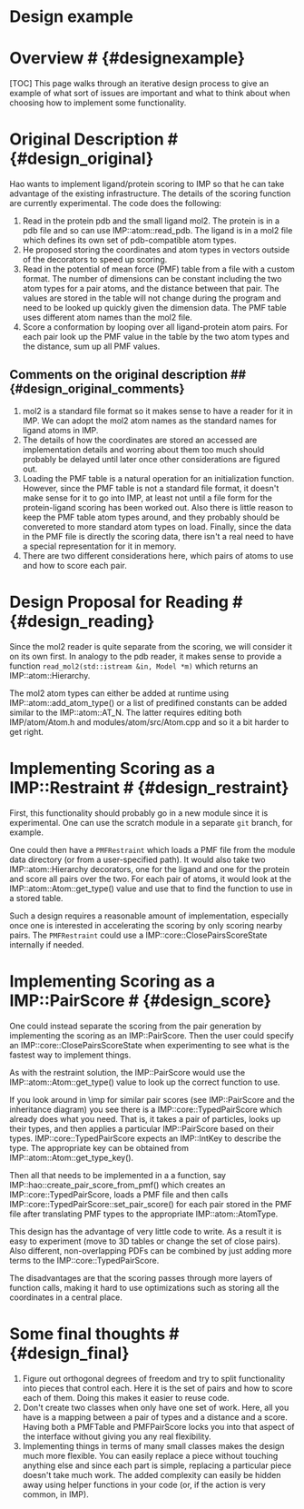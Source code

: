 # Design example

# Overview # {#designexample}

[TOC]
This page walks through an iterative design process to give an
example of what sort of issues are important and what to think about
when choosing how to implement some functionality.

# Original Description # {#design_original}

 Hao wants to implement ligand/protein scoring to IMP so that he can
 take advantage of the existing infrastructure. The details of the scoring
 function are currently experimental. The code does the following:

1. Read in the protein pdb and the small ligand mol2. The protein is in
   a pdb file and so can use IMP::atom::read_pdb. The ligand is in a mol2
   file which defines its own set of pdb-compatible atom types.
2. He proposed storing the coordinates and atom types in vectors outside
   of the decorators to speed up scoring.
3. Read in the potential of mean force (PMF) table from a file with
   a custom format. The number of dimensions can be constant including
   the two atom types for a pair atoms, and the distance between that
   pair. The values are stored in the table will not change during the
   program and need to be looked up quickly given the dimension data.
   The PMF table uses different atom names than the mol2 file.
4. Score a conformation by looping over all ligand-protein atom
     pairs. For each pair look up the PMF value in the table by the
     two atom types and the distance, sum up all PMF values.

## Comments on the original description ## {#design_original_comments}

1. mol2 is a standard file format so it makes sense to have a reader
   for it in IMP. We can adopt the mol2 atom names as the standard names
   for ligand atoms in IMP.
2. The details of how the coordinates are stored an accessed are
   implementation details and worring about them too much should probably
   be delayed until later once other considerations are figured out.
3. Loading the PMF table is a natural operation for an initialization
   function. However, since the PMF table is not a standard file format,
   it doesn't make sense for it to go into IMP, at least not until a file
   form for the protein-ligand scoring has been worked out. Also there is
   little reason to keep the PMF table atom types around, and they probably
   should be convereted to more standard atom types on load. Finally, since
   the data in the PMF file is directly the scoring data, there isn't a
   real need to have a special representation for it in memory.
4. There are two different considerations here, which pairs of atoms to
   use and how to score each pair.


# Design Proposal for Reading # {#design_reading}
Since the mol2 reader is quite separate from the scoring, we will consider
it on its own first. In analogy to the pdb reader, it makes sense to
provide a function `read_mol2(std::istream &in, Model *m)` which returns
an IMP::atom::Hierarchy.

The mol2 atom types can either be added at runtime using
IMP::atom::add_atom_type() or a list of predifined constants can be added
similar to the IMP::atom::AT_N. The latter requires editing both
IMP/atom/Atom.h and modules/atom/src/Atom.cpp and so it a bit harder
to get right.

# Implementing Scoring as a IMP::Restraint # {#design_restraint}

First, this functionality should probably go in a new module since it
is experimental. One can use the scratch module in a separate `git` branch,
for example.

One could then have a `PMFRestraint` which loads a PMF file from the
module data directory (or from a user-specified path). It would
also take two IMP::atom::Hierarchy decorators, one for the ligand and
one for the protein and score all pairs over the two. For each pair of atoms,
it would look at the IMP::atom::Atom::get_type() value and use that
to find the function to use in a stored table.

Such a design requires a reasonable amount of implementation, especially
once one is interested in accelerating the scoring by only scoring nearby
pairs. The `PMFRestraint` could use a IMP::core::ClosePairsScoreState
internally if needed.

# Implementing Scoring as a IMP::PairScore # {#design_score}

One could instead separate the scoring from the pair generation by implementing
the scoring as an IMP::PairScore. Then the user could specify an
IMP::core::ClosePairsScoreState when experimenting to see what is the fastest
way to implement things.

As with the restraint solution, the IMP::PairScore would use the
IMP::atom::Atom::get_type() value to look up the correct function to use.

If you look around in \imp for similar pair scores (see IMP::PairScore and the
inheritance diagram) you see there is a IMP::core::TypedPairScore which
already does what you need. That is, it takes a pair of particles, looks up
their types, and then applies a particular IMP::PairScore based on their types.
IMP::core::TypedPairScore expects an IMP::IntKey to describe the type. The
appropriate key can be obtained from IMP::atom::Atom::get_type_key().

Then all that needs to be implemented in a a function, say
IMP::hao::create_pair_score_from_pmf() which creates an IMP::core::TypedPairScore,
loads a PMF file and then calls IMP::core::TypedPairScore::set_pair_score() for
each pair stored in the PMF file after translating PMF types to the
appropriate IMP::atom::AtomType.

This design has the advantage of very little code to write. As a result it
is easy to experiment (move to 3D tables or change the set of close pairs). Also
different, non-overlapping PDFs can be combined by just adding more terms to
the IMP::core::TypedPairScore.

The disadvantages are that the scoring passes through more layers of function
calls, making it hard to use optimizations such as storing all the coordinates
in a central place.


# Some final thoughts # {#design_final}

1. Figure out orthogonal degrees of freedom and try to split
  functionality into pieces that control each. Here it is the set
  of pairs and how to score each of them. Doing this makes it
  easier to reuse code.
2. Don't create two classes when only have one set of work. Here,
 all you have is a mapping between a pair of types and a
 distance and a score. Having both a PMFTable and PMFPairScore
 locks you into that aspect of the interface without giving you
 any real flexibility.
3. Implementing things in terms of many small classes makes the
 design much more flexible. You can easily replace a piece
 without touching anything else and since each part is simple,
 replacing a particular piece doesn't take much work. The added
 complexity can easily be hidden away using helper functions in
 your code (or, if the action is very common, in IMP).
